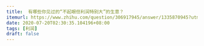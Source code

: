 ```yaml
---
title:  有哪些你见过的“不起眼但利润特别大”的生意？
itemurl: https://www.zhihu.com/question/306917945/answer/1335870945?utm_source=com.ideashower.readitlater.pro&utm_medium=social&utm_oi=28196191862784
date: 2020-07-20T02:30:35.104196+08:00
tags: [利润]
draft: false
---
```

